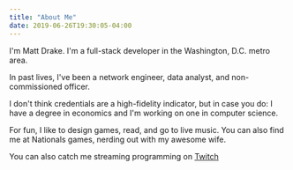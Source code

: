 ```yaml
---
title: "About Me"
date: 2019-06-26T19:30:05-04:00
---
```


I'm Matt Drake. I'm a full-stack developer in the Washington, D.C. metro area.

In past lives, I've been a network engineer, data analyst, and non-commissioned
officer.

I don't think credentials are a high-fidelity indicator, but in case you do: I
have a degree in economics and I'm working on one in computer science.

For fun, I like to design games, read, and go to live music. You can also find
me at Nationals games, nerding out with my awesome wife.

You can also catch me streaming programming on
[Twitch](https://twitch.tv/mdrakedev)
